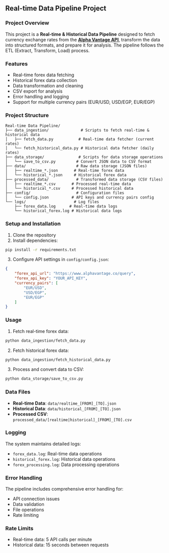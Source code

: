 ## Real-time Data Pipeline Project

### Project Overview
This project is a **Real-time & Historical Data Pipeline** designed to fetch currency exchange rates from the [**Alpha Vantage API**](https://www.alphavantage.co), transform the data into structured formats, and prepare it for analysis. The pipeline follows the ETL (Extract, Transform, Load) process.

### Features
- Real-time forex data fetching
- Historical forex data collection
- Data transformation and cleaning
- CSV export for analysis
- Error handling and logging
- Support for multiple currency pairs (EUR/USD, USD/EGP, EUR/EGP)

### Project Structure
```plaintext
Real-time Data Pipeline/
├── data_ingestion/              # Scripts to fetch real-time & historical data
│   ├── fetch_data.py           # Real-time data fetcher (current rates)
│   └── fetch_historical_data.py # Historical data fetcher (daily rates)
├── data_storage/               # Scripts for data storage operations
│   └── save_to_csv.py         # Convert JSON data to CSV format
├── data/                      # Raw data storage (JSON files)
│   ├── realtime_*.json       # Real-time forex data
│   └── historical_*.json     # Historical forex data
├── processed_data/            # Transformed data storage (CSV files)
│   ├── realtime_*.csv       # Processed real-time data
│   └── historical_*.csv     # Processed historical data
├── config/                    # Configuration files
│   └── config.json          # API keys and currency pairs config
└── logs/                     # Log files
    ├── forex_data.log      # Real-time data logs
    └── historical_forex.log # Historical data logs
```

### Setup and Installation

1. Clone the repository
2. Install dependencies:
```bash
pip install -r requirements.txt
```

3. Configure API settings in `config/config.json`:
```json
{
    "forex_api_url": "https://www.alphavantage.co/query",
    "forex_api_key": "YOUR_API_KEY",
    "currency_pairs": [
        "EUR/USD",
        "USD/EGP",
        "EUR/EGP"
    ]
}
```

### Usage

1. Fetch real-time forex data:
```bash
python data_ingestion/fetch_data.py
```

2. Fetch historical forex data:
```bash
python data_ingestion/fetch_historical_data.py
```

3. Process and convert data to CSV:
```bash
python data_storage/save_to_csv.py
```

### Data Files

- **Real-time Data**: `data/realtime_[FROM]_[TO].json`
- **Historical Data**: `data/historical_[FROM]_[TO].json`
- **Processed CSV**: `processed_data/[realtime|historical]_[FROM]_[TO].csv`

### Logging

The system maintains detailed logs:
- `forex_data.log`: Real-time data operations
- `historical_forex.log`: Historical data operations
- `forex_processing.log`: Data processing operations

### Error Handling

The pipeline includes comprehensive error handling for:
- API connection issues
- Data validation
- File operations
- Rate limiting

### Rate Limits

- Real-time data: 5 API calls per minute
- Historical data: 15 seconds between requests
